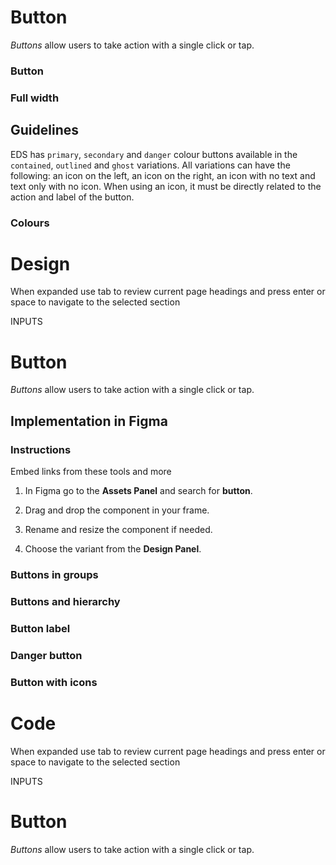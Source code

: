 # Button

_Buttons_ allow users to take action with a single click or tap.

### Button

### Full width

  

## Guidelines

EDS has `primary`, `secondary` and `danger` colour buttons available in the `contained`, `outlined` and `ghost` variations. All variations can have the following: an icon on the left, an icon on the right, an icon with no text and text only with no icon. When using an icon, it must be directly related to the action and label of the button.

### Colours



# Design

When expanded use tab to review current page headings and press enter or space to navigate to the selected section

INPUTS

# Button

_Buttons_ allow users to take action with a single click or tap.

## Implementation in Figma

### Instructions

     

Embed links from these tools and more

1.  In Figma go to the **Assets Panel** and search for **button**.
    
2.  Drag and drop the component in your frame.
    
3.  Rename and resize the component if needed.
    
4.  Choose the variant from the **Design Panel**.
    

### Buttons in groups

### Buttons and hierarchy

### Button label

### Danger button

### Button with icons



# Code

When expanded use tab to review current page headings and press enter or space to navigate to the selected section

INPUTS

# Button

_Buttons_ allow users to take action with a single click or tap.